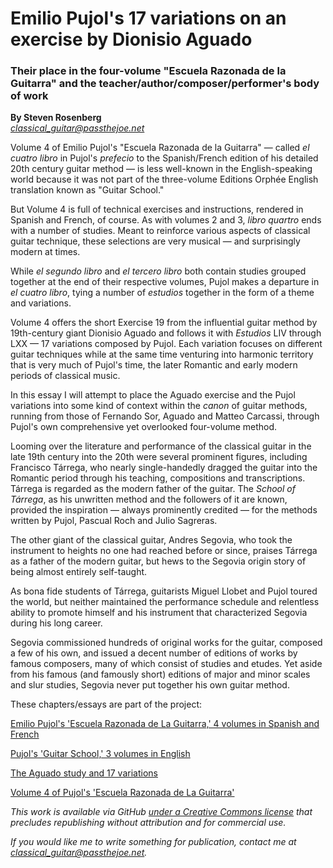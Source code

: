 # Emilio Pujol's 17 variations on an exercise by Dionisio Aguado

### Their place in the four-volume "Escuela Razonada de la Guitarra" and the teacher/author/composer/performer's body of work

**By Steven Rosenberg**
<br/>*classical_guitar@passthejoe.net*

Volume 4 of Emilio Pujol's "Escuela Razonada de la Guitarra" — called *el cuatro libro* in Pujol's *prefecio* to the Spanish/French edition of his detailed 20th century guitar method — is less well-known in the English-speaking world because it was not part of the three-volume Editions Orphée English translation known as "Guitar School."

But Volume 4 is full of technical exercises and instructions, rendered in Spanish and French, of course. As with volumes 2 and 3, *libro quartro* ends with a number of studies. Meant to reinforce various aspects of classical guitar technique, these selections are very musical — and surprisingly modern at times.

While *el segundo libro* and *el tercero libro* both contain studies grouped together at the end of their respective volumes, Pujol makes a departure in *el cuatro libro*, tying a number of *estudios* together in the form of a theme and variations.

Volume 4 offers the short Exercise 19 from the influential guitar method by 19th-century giant Dionisio Aguado and follows it with *Estudios* LIV through LXX — 17 variations composed by Pujol. Each variation focuses on different guitar techniques while at the same time venturing into harmonic territory that is very much of Pujol's time, the later Romantic and early modern periods of classical music.

In this essay I will attempt to place the Aguado exercise and the Pujol variations into some kind of context within the *canon* of guitar methods, running from those of Fernando Sor, Aguado and Matteo Carcassi, through Pujol's own comprehensive yet overlooked four-volume method.

Looming over the literature and performance of the classical guitar in the late 19th century into the 20th were several prominent figures, including Francisco Tárrega, who nearly single-handedly dragged the guitar into the Romantic period through his teaching, compositions and transcriptions. Tárrega is regarded as the modern father of the guitar. The *School of Tárrega*, as his unwritten method and the followers of it are known, provided the inspiration — always prominently credited — for the methods written by Pujol, Pascual Roch and Julio Sagreras.

The other giant of the classical guitar, Andres Segovia, who took the instrument to heights no one had reached before or since, praises Tárrega as a father of the modern guitar, but hews to the Segovia origin story of being almost entirely self-taught.

As bona fide students of Tárrega, guitarists Miguel Llobet and Pujol toured the world, but neither maintained the performance schedule and relentless ability to promote himself and his instrument that characterized Segovia during his long career.

Segovia commissioned hundreds of original works for the guitar, composed a few of his own, and issued a decent number of editions of works by famous composers, many of which consist of studies and etudes. Yet aside from his famous (and famously short) editions of major and minor scales and slur studies, Segovia never put together his own guitar method.

These chapters/essays are part of the project:

[Emilio Pujol's 'Escuela Razonada de La Guitarra,' 4 volumes in Spanish and French](/passthejoe/pujol_variations_on_aguado/blob/main/escuela_razonda_de_la_guitarra.md)

[Pujol's 'Guitar School,' 3 volumes in English](/passthejoe/pujol_variations_on_aguado/blob/main/guitar_school.md)

[The Aguado study and 17 variations](/passthejoe/pujol_variations_on_aguado/blob/main/aguado_study_and_17_variations.md)

[Volume 4 of Pujol's 'Escuela Razonada de La Guitarra'](/passthejoe/pujol_variations_on_aguado/blob/main/volume_4.md)

*This work is available via GitHub [under a Creative Commons license](/LICENSE.md) that precludes republishing without attribution and for commercial use.* 

*If you would like me to write something for publication, contact me at classical_guitar@passthejoe.net.*
